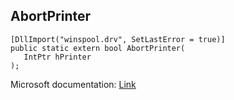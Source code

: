 ## AbortPrinter

```
[DllImport("winspool.drv", SetLastError = true)]
public static extern bool AbortPrinter(
   IntPtr hPrinter
);
```

Microsoft documentation: [Link](https://learn.microsoft.com/en-us/windows/win32/printdocs/printing-and-print-spooler-functions#:~:text=The%20AbortPrinter%20function%20deletes%20a,printer%20is%20configured%20for%20spooling.&text=The%20AddPrinter%20function%20adds%20a,printers%20for%20a%20specified%20server.&text=The%20AddPrinterConnection%20function%20adds%20a,printer%20for%20the%20current%20user.)
